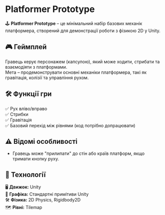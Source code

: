 # Platformer Prototype

🕹 **Platformer Prototype** – це мінімальний набір базових механік платформера, створений для демонстрації роботи з фізикою 2D у Unity.

## 🎮 Геймплей
Гравець керує персонажем (капсулою), який може ходити, стрибати та взаємодіяти з платформами.  
Мета – продемонструвати основні механіки платформера, такі як гравітація, колізії та управління рухом.

## 🛠 Функції гри
✅ Рух вліво/вправо  
✅ Стрибки  
✅ Гравітація  
✅ Базовий перехід між рівнями (код потрібно допрацювати)

## ⚠ Відомі особливості
- Гравець може "прилипати" до стін або країв платформ, якщо тримати кнопку руху.

## 🔧 Технології
🖥 **Движок:** Unity  
🎨 **Графіка:** Стандартні примітиви Unity  
🛠 **Фізика:** 2D Physics, Rigidbody2D  
🗺 **Рівні:** Tilemap  
